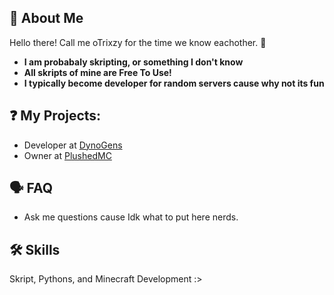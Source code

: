 ## 🚀 About Me

Hello there! Call me oTrixzy for the time we know eachother. 👋


- **I am probabaly skripting, or something I don't know**
- **All skripts of mine are Free To Use!**
- **I typically become developer for random servers cause why not its fun**


## ❓ My Projects:

- Developer at [DynoGens](https://discord.gg/x7VsSFFh7w)
- Owner at [PlushedMC](https://discord.gg/87P3STS8E4) <NOT UPDATED>

## 🗣 FAQ

- Ask me questions cause Idk what to put here nerds.
## 🛠 Skills
Skript, Pythons, and Minecraft Development :>
